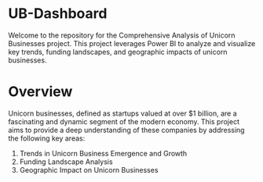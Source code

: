 # UB-Dashboard

Welcome to the repository for the Comprehensive Analysis of Unicorn Businesses project. This project leverages Power BI to analyze and visualize key trends, funding landscapes, and geographic impacts of unicorn businesses.

# Overview
Unicorn businesses, defined as startups valued at over $1 billion, are a fascinating and dynamic segment of the modern economy. This project aims to provide a deep understanding of these companies by addressing the following key areas:
1. Trends in Unicorn Business Emergence and Growth
2. Funding Landscape Analysis
3. Geographic Impact on Unicorn Businesses
